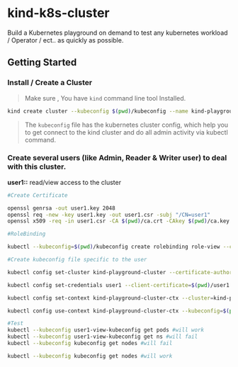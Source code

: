 # kind-k8s-cluster

Build a Kubernetes playground on demand to test any kubernetes workload / Operator / ect.. as quickly as possible.

## Getting Started

### Install / Create a Cluster

> Make sure , You have `kind` command line tool Installed.

```sh
kind create cluster --kubeconfig $(pwd)/kubeconfig --name kind-playground
```
> The `kubeconfig` file has the kubernetes cluster config, which help you to get connect to the kind cluster and do all admin activity via kubectl command.


### Create several users (like Admin, Reader & Writer user) to deal with this cluster.


**user1::** read/view access to the cluster

```sh
#Create Certificate

openssl genrsa -out user1.key 2048 
openssl req -new -key user1.key -out user1.csr -subj "/CN=user1"
openssl x509 -req -in user1.csr -CA $(pwd)/ca.crt -CAkey $(pwd)/ca.key -CAcreateserial -out user1.crt -days 30

#RoleBinding

kubectl --kubeconfig=$(pwd)/kubeconfig create rolebinding role-view --clusterrole=view --user=user1

#Create kubeconfig file specific to the user

kubectl config set-cluster kind-playground-cluster --certificate-authority=$(pwd)/ca.crt --embed-certs=true --server=https://127.0.0.1:59588 --kubeconfig=$(pwd)/user1-view-kubeconfig

kubectl config set-credentials user1 --client-certificate=$(pwd)/user1.crt --client-key=$(pwd)/user1.key --embed-certs=true --kubeconfig=$(pwd)/user1-view-kubeconfig

kubectl config set-context kind-playground-cluster-ctx --cluster=kind-playground-cluster --user=user1 --kubeconfig=$(pwd)/user1-view-kubeconfig

kubectl config use-context kind-playground-cluster-ctx --kubeconfig=$(pwd)/user1-view-kubeconfig

#Test
kubectl --kubeconfig user1-view-kubeconfig get pods #will work
kubectl --kubeconfig user1-view-kubeconfig get ns #will fail
kubectl --kubeconfig kubeconfig get nodes #will fail

kubectl --kubeconfig kubeconfig get nodes #will work
```
